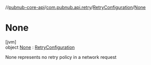 //[pubnub-core-api](../../../../index.md)/[com.pubnub.api.retry](../../index.md)/[RetryConfiguration](../index.md)/[None](index.md)

# None

[jvm]\
object [None](index.md) : [RetryConfiguration](../index.md)

None represents no retry policy in a network request
